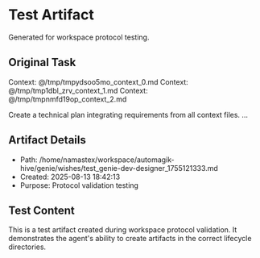 # Test Artifact

Generated for workspace protocol testing.

## Original Task

Context: @/tmp/tmpydsoo5mo_context_0.md
Context: @/tmp/tmp1dbl_zrv_context_1.md
Context: @/tmp/tmpnmfd19op_context_2.md

Create a technical plan integrating requirements from all context files.
...

## Artifact Details
- Path: /home/namastex/workspace/automagik-hive/genie/wishes/test_genie-dev-designer_1755121333.md
- Created: 2025-08-13 18:42:13
- Purpose: Protocol validation testing

## Test Content
This is a test artifact created during workspace protocol validation.
It demonstrates the agent's ability to create artifacts in the correct
lifecycle directories.
